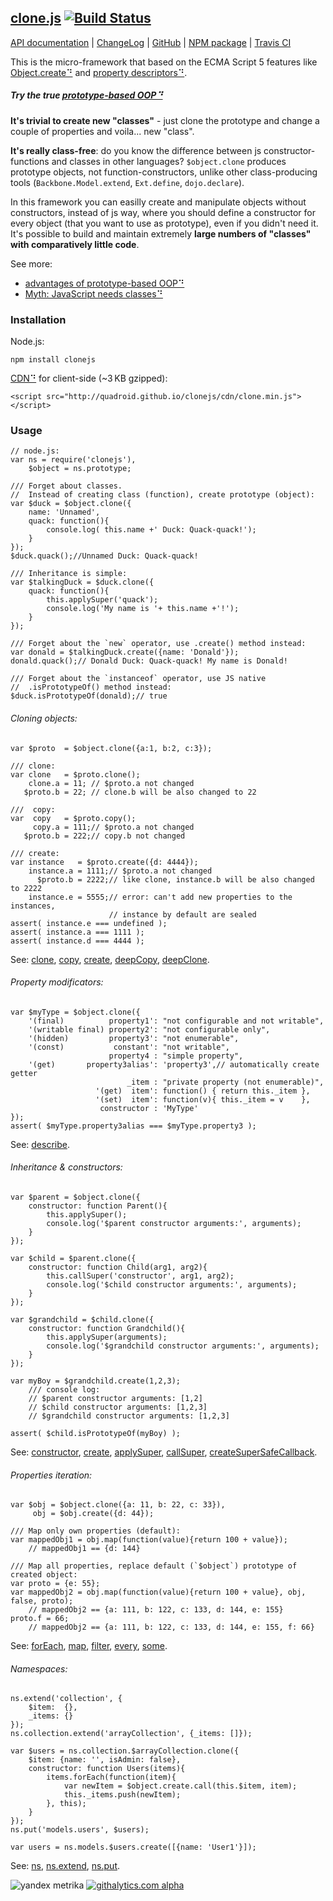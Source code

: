## [clone.js](http://clonejs.org) [![Build Status](https://travis-ci.org/quadroid/clonejs.png?branch=master "travis-ci.org")](https://travis-ci.org/quadroid/clonejs)
<!-- HIDDEN: -->
[API documentation](http://clonejs.org/symbols/%24object.html)
|  [ChangeLog](https://github.com/quadroid/clonejs/blob/master/CHANGELOG.md)
|  [GitHub](http://github.com/quadroid/clonejs)
|  [NPM package](http://npmjs.org/package/clonejs)
|  [Travis CI](http://travis-ci.org/quadroid/clonejs)
<!-- /HIDDEN -->

This is the micro-framework that based on the ECMA Script 5 features like [Object.create⠙][] and [property descriptors⠙][Object.defineProperty⠙].

##### Try the true [prototype-based OOP⠙](http://en.wikipedia.org/wiki/Prototype-based_programming)

**It's trivial to create new "classes"** - just clone the prototype and change a couple of properties and voila... new "class".

**It's really class-free**: do you know the difference between js constructor-functions and classes in other languages?
`$object.clone` produces prototype objects, not function-constructors, unlike other class-producing tools (`Backbone.Model.extend`, `Ext.define`, `dojo.declare`).

In this framework you can easilly create and manipulate objects without constructors, instead of js way,
where you should define a constructor for every object (that you want to use as prototype), even if you didn't need it.
It's possible to build and maintain extremely **large numbers of "classes" with comparatively little code**.

See more:

- [advantages of prototype-based OOP⠙](http://programmers.stackexchange.com/questions/110936/what-are-the-advantages-of-prototype-based-oop-over-class-based-oop#answers-header)
- [Myth: JavaScript needs classes⠙](http://www.2ality.com/2011/11/javascript-classes.html)

### Installation

Node.js:

    npm install clonejs

[CDN⠙][] for client-side (~3 KB gzipped):

    <script src="http://quadroid.github.io/clonejs/cdn/clone.min.js"></script>

### Usage

    // node.js:
    var ns = require('clonejs'),
        $object = ns.prototype;
        
    /// Forget about classes.    
    //  Instead of creating class (function), create prototype (object):
    var $duck = $object.clone({
        name: 'Unnamed',
        quack: function(){
            console.log( this.name +' Duck: Quack-quack!');
        }
    });
    $duck.quack();//Unnamed Duck: Quack-quack!
        
    /// Inheritance is simple: 
    var $talkingDuck = $duck.clone({
        quack: function(){
            this.applySuper('quack');
            console.log('My name is '+ this.name +'!');
        }       
    });
    
    /// Forget about the `new` operator, use .create() method instead:
    var donald = $talkingDuck.create({name: 'Donald'});
    donald.quack();// Donald Duck: Quack-quack! My name is Donald!

    /// Forget about the `instanceof` operator, use JS native 
    //  .isPrototypeOf() method instead:
    $duck.isPrototypeOf(donald);// true



###### Cloning objects:

    var $proto  = $object.clone({a:1, b:2, c:3});
    
    /// clone:
    var clone   = $proto.clone();
        clone.a = 11; // $proto.a not changed
       $proto.b = 22; // clone.b will be also changed to 22
        
    ///  copy: 
    var  copy   = $proto.copy();
         copy.a = 111;// $proto.a not changed
       $proto.b = 222;// copy.b not changed  
    
    /// create:
    var instance   = $proto.create({d: 4444});
        instance.a = 1111;// $proto.a not changed
          $proto.b = 2222;// like clone, instance.b will be also changed to 2222
        instance.e = 5555;// error: can't add new properties to the instances,
                          // instance by default are sealed
    assert( instance.e === undefined );
    assert( instance.a === 1111 );  
    assert( instance.d === 4444 );  
        
See: [clone][], [copy][], [create][], [deepCopy][], [deepClone][].

###### Property modificators:

    var $myType = $object.clone({
        '(final)          property1': "not configurable and not writable",
        '(writable final) property2': "not configurable only",
        '(hidden)         property3': "not enumerable",
        '(const)           constant': "not writable",
                          property4 : "simple property",
        '(get)       property3alias': 'property3',// automatically create getter
                              _item : "private property (not enumerable)",
                       '(get)  item': function() { return this._item },
                       '(set)  item': function(v){ this._item = v    },
                        constructor : 'MyType'
    });
    assert( $myType.property3alias === $myType.property3 );

See: [describe][].

###### Inheritance & constructors:
        
    var $parent = $object.clone({
        constructor: function Parent(){
            this.applySuper();
            console.log('$parent constructor arguments:', arguments);
        }
    });
        
    var $child = $parent.clone({
        constructor: function Child(arg1, arg2){
            this.callSuper('constructor', arg1, arg2);
            console.log('$child constructor arguments:', arguments);
        }
    });
        
    var $grandchild = $child.clone({
        constructor: function Grandchild(){
            this.applySuper(arguments);
            console.log('$grandchild constructor arguments:', arguments);
        }
    });
        
    var myBoy = $grandchild.create(1,2,3);
        /// console log:
        // $parent constructor arguments: [1,2]
        // $child constructor arguments: [1,2,3]
        // $grandchild constructor arguments: [1,2,3]
        
    assert( $child.isPrototypeOf(myBoy) );

See: [constructor][], [create][], [applySuper][], [callSuper][], [createSuperSafeCallback][].

###### Properties iteration:

    var $obj = $object.clone({a: 11, b: 22, c: 33}),
         obj = $obj.create({d: 44});

    /// Map only own properties (default):
    var mappedObj1 = obj.map(function(value){return 100 + value});
        // mappedObj1 == {d: 144}

    /// Map all properties, replace default (`$object`) prototype of created object:
    var proto = {e: 55};
    var mappedObj2 = obj.map(function(value){return 100 + value}, obj, false, proto);
        // mappedObj2 == {a: 111, b: 122, c: 133, d: 144, e: 155}
    proto.f = 66;
        // mappedObj2 == {a: 111, b: 122, c: 133, d: 144, e: 155, f: 66}

See: [forEach][], [map][], [filter][], [every][], [some][].

###### Namespaces:

    ns.extend('collection', {
        $item:  {},
        _items: {}
    });
    ns.collection.extend('arrayCollection', {_items: []});
    
    var $users = ns.collection.$arrayCollection.clone({
        $item: {name: '', isAdmin: false},
        constructor: function Users(items){
            items.forEach(function(item){
                var newItem = $object.create.call(this.$item, item);
                this._items.push(newItem);
            }, this);
        }
    });
    ns.put('models.users', $users);

    var users = ns.models.$users.create([{name: 'User1'}]);

See: [ns][], [ns.extend][], [ns.put][].



[Object.create⠙]: https://developer.mozilla.org/en-US/docs/JavaScript/Reference/Global_Objects/Object/create
[Object.defineProperty⠙]: https://developer.mozilla.org/en-US/docs/JavaScript/Reference/Global_Objects/Object/defineProperty

[CDN⠙]: http://code.lancepollard.com/github-as-a-cdn/

[$object]:     http://clonejs.org/symbols/%24object.html

[clone]:       http://clonejs.org/symbols/%24object.html#clone
[create]:      http://clonejs.org/symbols/%24object.html#create
[copy]:        http://clonejs.org/symbols/%24object.html#copy
[deepCopy]:    http://clonejs.org/symbols/%24object.html#deepCopy
[deepClone]:   http://clonejs.org/symbols/%24object.html#deepClone

[describe]:    http://clonejs.org/symbols/%24object.html#.describe

[forEach]:     http://clonejs.org/symbols/%24object.html#forEach
[every]:       http://clonejs.org/symbols/%24object.html#every
[some]:        http://clonejs.org/symbols/%24object.html#some
[map]:         http://clonejs.org/symbols/%24object.html#map
[filter]:      http://clonejs.org/symbols/%24object.html#filter

[constructor]: http://clonejs.org/symbols/%24object.html#constructor
[applySuper]:  http://clonejs.org/symbols/%24object.html#applySuper
[callSuper]:   http://clonejs.org/symbols/%24object.html#callSuper
[createSuperSafeCallback]: http://clonejs.org/symbols/%24object.html#createSuperSafeCallback

[ns]:          http://clonejs.org/symbols/ns.html
[ns.extend]:   http://clonejs.org/symbols/ns.html#extend
[ns.put]:      http://clonejs.org/symbols/ns.html#put

<!-- HIDDEN: -->
![yandex metrika](http://mc.yandex.ru/watch/20738752)
[![githalytics.com alpha](https://cruel-carlota.pagodabox.com/3110be9614da5cb337ebd483c187010f "githalytics.com")](http://githalytics.com/quadroid/clonejs)
<!-- /HIDDEN -->